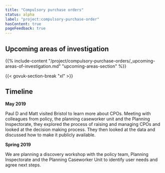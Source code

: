 ```yaml
---
title: "Compulsory purchase orders"
status: alpha
label: "project:compulsory-purchase-order"
hasContent: true
pageFeedback: true
---
```


## Upcoming areas of investigation

{{% include-content "/project/compulsory-purchase-orders/_upcoming-areas-of-investigation.md" "upcoming-areas-section" %}}

{{< govuk-section-break "xl" >}}

## Timeline

**May 2019**

Paul D and Matt visited Bristol to learn more about CPOs. Meeting with colleagues from policy, the planning caseworker unit and the Planning Inspectorate, they explored the process of raising and managing CPOs and looked at the decision making process. They then looked at the data and discussed how to make it publicly available.

**Spring 2019**

We are planning a discovery workshop with the policy team, Planning Inspectorate and the Planning Caseworker Unit to identify user needs and agree next steps.
